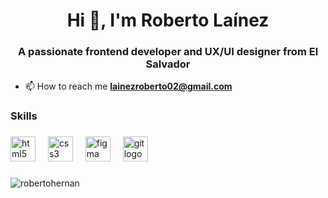 <h1 align="center">Hi 👋, I'm Roberto Laínez</h1>
<h3 align="center">A passionate frontend developer and UX/UI designer from El Salvador</h3>

- 📫 How to reach me **lainezroberto02@gmail.com**

<h3 align="left">Skills</h3>
<p align="left">
</p>

###

<div align="left">
  <img src="https://cdn.jsdelivr.net/gh/devicons/devicon/icons/html5/html5-original.svg" height="40" alt="html5 logo"  />
  <img width="12" />
  <img src="https://cdn.jsdelivr.net/gh/devicons/devicon/icons/css3/css3-original.svg" height="40" alt="css3 logo"  />
  <img width="12" />
  <img src="https://cdn.jsdelivr.net/gh/devicons/devicon/icons/figma/figma-original.svg" height="40" alt="figma logo"  />
  <img width="12" />
  <img src="https://cdn.jsdelivr.net/gh/devicons/devicon/icons/git/git-original.svg" height="40" alt="git logo"  />
  <img width="12" />
</div>

###

<p><img align="center" src="https://github-readme-stats.vercel.app/api/top-langs?username=robertohernan&show_icons=true&locale=en&layout=compact" alt="robertohernan" /></p>

